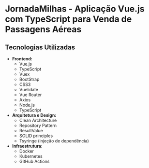 # JornadaMilhas - Aplicação Vue.js com TypeScript para Venda de Passagens Aéreas


## Tecnologias Utilizadas

* **Frontend:**
    * Vue.js
    * TypeScript
    * Vuex
    * BootStrap
    * CSS3
    * Vuelidate
    * Vue Router
    * Axios
    * Node.js
    * TypeScript
* **Arquitetura e Design:**
    * Clean Architecture
    * Repository Pattern
    * ResultValue
    * SOLID principles
    * Tsyringe (injeção de dependência)
* **Infraestrutura:**
    * Docker
    * Kubernetes
    * GitHub Actions

